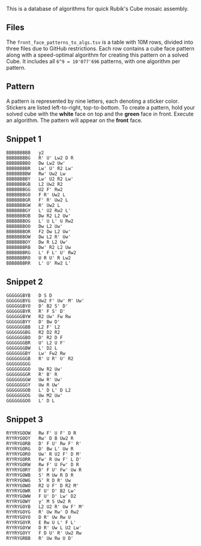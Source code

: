 This is a database of algorithms for quick Rubik's Cube mosaic assembly.

## Files
The `front_face_patterns_to_algs.tsv` is a table with 10M rows, divided into three files due to GitHub restrictions. Each row contains a cube face pattern along with a speed-optimal algorithm for creating this pattern on a solved Cube. It includes all `6^9 = 10'077'696` patterns, with one algorithm per pattern.

## Pattern
A pattern is represented by nine letters, each denoting a sticker color. Stickers are listed left-to-right, top-to-bottom. 
To create a pattern, hold your solved cube with the **white** face on top and the **green** face in front. Execute an algorithm. The pattern will appear on the **front** face.

## Snippet 1
```tsv
BBBBBBBBB	y2
BBBBBBBBG	R' U' Lw2 D R
BBBBBBBBO	Dw Lw2 Uw'
BBBBBBBBR	Lw' U' R2 Lw'
BBBBBBBBW	Rw' Uw2 Lw
BBBBBBBBY	Lw' U2 R2 Lw'
BBBBBBBGB	L2 Uw2 R2
BBBBBBBGG	U2 F' Rw2
BBBBBBBGO	F R' Uw2 L
BBBBBBBGR	F' R' Uw2 L
BBBBBBBGW	R' Uw2 L
BBBBBBBGY	L' U2 Rw2 L'
BBBBBBBOB	Dw R2 L2 Uw'
BBBBBBBOG	L' U L' U Rw2
BBBBBBBOO	Dw L2 Uw'
BBBBBBBOR	F2 Dw L2 Uw'
BBBBBBBOW	Dw L2 R' Uw'
BBBBBBBOY	Dw R L2 Uw'
BBBBBBBRB	Dw' R2 L2 Uw
BBBBBBBRG	L' F L' U' Rw2
BBBBBBBRO	U R U' R Lw2
BBBBBBBRR	L' U' Rw2 L'
```

## Snippet 2
```tsv
GGGGGGBYB	D S D
GGGGGGBYG	Uw2 F' Uw' M' Uw'
GGGGGGBYO	D' B2 S' D'
GGGGGGBYR	R' F S' D'
GGGGGGBYW	R2 Uw' Fw Rw
GGGGGGBYY	D' Bw D'
GGGGGGGBB	L2 F' L2
GGGGGGGBG	R2 D2 R2
GGGGGGGBO	D' R2 D F
GGGGGGGBR	U' L2 U F'
GGGGGGGBW	L' D2 L
GGGGGGGBY	Lw' Fw2 Rw
GGGGGGGGB	R' U R' U' R2
GGGGGGGGG	
GGGGGGGGO	Uw R2 Uw'
GGGGGGGGR	R' B' R
GGGGGGGGW	Uw R' Uw'
GGGGGGGGY	Uw R Uw'
GGGGGGGOB	L' D L' D L2
GGGGGGGOG	Uw M2 Uw'
GGGGGGGOO	L' D L
```

## Snippet 3
```tsv
RYYRYGOOW	Rw F' U F' D R
RYYRYGOOY	Rw' D B Uw2 R
RYYRYGORB	D' F U' Rw F' R'
RYYRYGORG	D' Bw L' Uw R
RYYRYGORO	Uw' R U2 F' D M'
RYYRYGORR	Fw' R Uw F' L D'
RYYRYGORW	Rw F' U Fw' D R
RYYRYGORY	D' F U' Fw' Uw R
RYYRYGOWB	S' M Uw R D R
RYYRYGOWG	S' R D R' Uw
RYYRYGOWO	R2 U F' D R2 M'
RYYRYGOWR	F U' D' B2 Lw'
RYYRYGOWW	F U' D' Lw' D2
RYYRYGOWY	y' M S Uw2 R
RYYRYGOYB	L2 U2 R' Uw F' M'
RYYRYGOYG	R' Uw Rw' D Rw2
RYYRYGOYO	D R' Uw Rw U
RYYRYGOYR	E Rw U L' F L'
RYYRYGOYW	D R' Uw L U2 Lw'
RYYRYGOYY	F D U' R' Uw2 Rw
RYYRYGRBB	R' Uw Rw U D'
```
